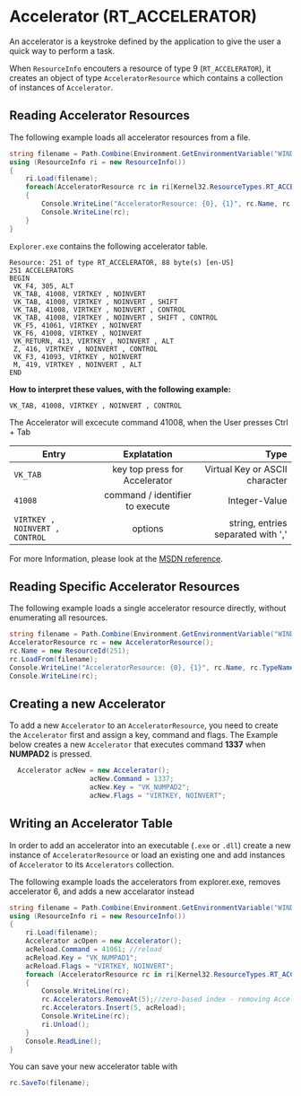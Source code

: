 Accelerator (RT_ACCELERATOR)
============================

An accelerator is a keystroke defined by the application to give the user a quick way to perform a task. 

When `ResourceInfo` encouters a resource of type 9 (`RT_ACCELERATOR`), it creates an object of type `AcceleratorResource` which contains a collection of instances of `Accelerator`. 

Reading Accelerator Resources
-----------------------------

The following example loads all accelerator resources from a file. 

``` csharp
string filename = Path.Combine(Environment.GetEnvironmentVariable("WINDIR"), "explorer.exe");
using (ResourceInfo ri = new ResourceInfo())
{
    ri.Load(filename);
    foreach(AcceleratorResource rc in ri[Kernel32.ResourceTypes.RT_ACCELERATOR])
    {
        Console.WriteLine("AcceleratorResource: {0}, {1}", rc.Name, rc.TypeName);
        Console.WriteLine(rc);
    }
}
```

`Explorer.exe` contains the following accelerator table. 

``` 
Resource: 251 of type RT_ACCELERATOR, 88 byte(s) [en-US]
251 ACCELERATORS
BEGIN
 VK_F4, 305, ALT
 VK_TAB, 41008, VIRTKEY , NOINVERT
 VK_TAB, 41008, VIRTKEY , NOINVERT , SHIFT
 VK_TAB, 41008, VIRTKEY , NOINVERT , CONTROL
 VK_TAB, 41008, VIRTKEY , NOINVERT , SHIFT , CONTROL
 VK_F5, 41061, VIRTKEY , NOINVERT
 VK_F6, 41008, VIRTKEY , NOINVERT
 VK_RETURN, 413, VIRTKEY , NOINVERT , ALT
 Z, 416, VIRTKEY , NOINVERT , CONTROL
 VK_F3, 41093, VIRTKEY , NOINVERT
 M, 419, VIRTKEY , NOINVERT , ALT
END
```
**How to interpret these values, with the following example:**

`VK_TAB, 41008, VIRTKEY , NOINVERT , CONTROL`

The Accelerator will excecute command 41008, when the User presses Ctrl + Tab

| Entry        | Explatation           | Type  |
| ------------- |:-------------:| -----:|
| `VK_TAB`      | key top press for Accelerator | Virtual Key or ASCII character |
| `41008`      | command / identifier to execute      |   Integer-Value |
| `VIRTKEY , NOINVERT , CONTROL` |   options    |    string, entries separated with ',' |
For more Information, please look at the [MSDN reference](https://msdn.microsoft.com/en-us/library/windows/desktop/aa380610(v=vs.85).aspx "ACCELERATOR resources").

Reading Specific Accelerator Resources
--------------------------------------

The following example loads a single accelerator resource directly, without enumerating all resources. 

``` csharp
string filename = Path.Combine(Environment.GetEnvironmentVariable("WINDIR"), "explorer.exe");
AcceleratorResource rc = new AcceleratorResource();
rc.Name = new ResourceId(251);
rc.LoadFrom(filename);
Console.WriteLine("AcceleratorResource: {0}, {1}", rc.Name, rc.TypeName);
Console.WriteLine(rc);
```

Creating a new Accelerator
----------------------------
To add a new `Accelerator` to an `AcceleratorResource`, you need to create the `Accelerator` first and assign a key, command and flags.
The Example below creates a new `Accelerator` that executes command **1337** when **NUMPAD2** is pressed.
``` csharp
  Accelerator acNew = new Accelerator();
                    acNew.Command = 1337;
                    acNew.Key = "VK_NUMPAD2";
                    acNew.Flags = "VIRTKEY, NOINVERT";
```

Writing an Accelerator Table
----------------------------

In order to add an accelerator into an executable (`.exe` or `.dll`) create a new instance of `AcceleratorResource` or load an existing one and add instances of `Accelerator` to its `Accelerators` collection. 

The following example loads the accelerators from explorer.exe, removes accelerator 6, and adds a new accelarator instead

``` csharp
string filename = Path.Combine(Environment.GetEnvironmentVariable("WINDIR"), "explorer.exe");
using (ResourceInfo ri = new ResourceInfo())
{
    ri.Load(filename);
    Accelerator acOpen = new Accelerator();
    acReload.Command = 41061; //reload
    acReload.Key = "VK_NUMPAD1";
    acReload.Flags = "VIRTKEY, NOINVERT";
    foreach (AcceleratorResource rc in ri[Kernel32.ResourceTypes.RT_ACCELERATOR])
    {
        Console.WriteLine(rc);
        rc.Accelerators.RemoveAt(5);//zero-based index - removing Acceleator 6
        rc.Accelerators.Insert(5, acReload);
        Console.WriteLine(rc);
        ri.Unload();
    }
    Console.ReadLine();
}
```
You can save your new accelerator table with
``` csharp 
rc.SaveTo(filename);
```
